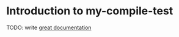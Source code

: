 # Introduction to my-compile-test

TODO: write [great documentation](http://jacobian.org/writing/what-to-write/)
